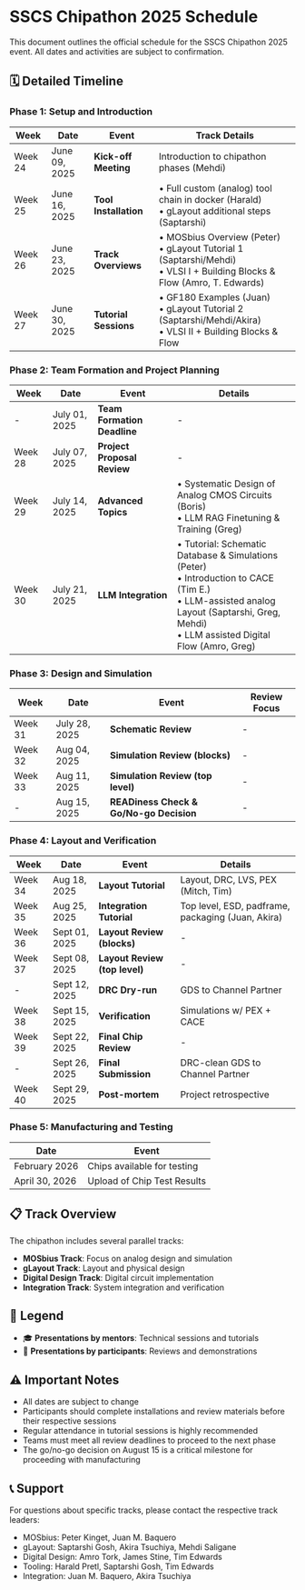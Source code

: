 # SSCS Chipathon 2025 Schedule

This document outlines the official schedule for the SSCS Chipathon 2025 event. All dates and activities are subject to confirmation.

## 🗓️ Detailed Timeline

### Phase 1: Setup and Introduction
| Week | Date | Event | Track Details |
|------|------|-------|---------------|
| Week 24 | June 09, 2025 | **Kick-off Meeting** | Introduction to chipathon phases (Mehdi) |
| Week 25 | June 16, 2025 | **Tool Installation** | • Full custom (analog) tool chain in docker (Harald)<br>• gLayout additional steps (Saptarshi) |
| Week 26 | June 23, 2025 | **Track Overviews** | • MOSbius Overview (Peter)<br>• gLayout Tutorial 1 (Saptarshi/Mehdi)<br>• VLSI I + Building Blocks & Flow (Amro, T. Edwards) |
| Week 27 | June 30, 2025 | **Tutorial Sessions** | • GF180 Examples (Juan)<br>• gLayout Tutorial 2 (Saptarshi/Mehdi/Akira)<br>• VLSI II + Building Blocks & Flow |

### Phase 2: Team Formation and Project Planning
| Week | Date | Event | Details |
|------|------|-------|----------|
| - | July 01, 2025 | **Team Formation Deadline** | - |
| Week 28 | July 07, 2025 | **Project Proposal Review** | - |
| Week 29 | July 14, 2025 | **Advanced Topics** | • Systematic Design of Analog CMOS Circuits (Boris)<br>• LLM RAG Finetuning & Training (Greg) |
| Week 30 | July 21, 2025 | **LLM Integration** | • Tutorial: Schematic Database & Simulations (Peter)<br>• Introduction to CACE (Tim E.)<br>• LLM-assisted analog Layout (Saptarshi, Greg, Mehdi)<br>• LLM assisted Digital Flow (Amro, Greg) |

### Phase 3: Design and Simulation
| Week | Date | Event | Review Focus |
|------|------|-------|--------------|
| Week 31 | July 28, 2025 | **Schematic Review** | - |
| Week 32 | Aug 04, 2025 | **Simulation Review (blocks)** | - |
| Week 33 | Aug 11, 2025 | **Simulation Review (top level)** | - |
| - | Aug 15, 2025 | **READiness Check & Go/No-go Decision** | - |

### Phase 4: Layout and Verification
| Week | Date | Event | Details |
|------|------|-------|----------|
| Week 34 | Aug 18, 2025 | **Layout Tutorial** | Layout, DRC, LVS, PEX (Mitch, Tim) |
| Week 35 | Aug 25, 2025 | **Integration Tutorial** | Top level, ESD, padframe, packaging (Juan, Akira) |
| Week 36 | Sept 01, 2025 | **Layout Review (blocks)** | - |
| Week 37 | Sept 08, 2025 | **Layout Review (top level)** | - |
| - | Sept 12, 2025 | **DRC Dry-run** | GDS to Channel Partner |
| Week 38 | Sept 15, 2025 | **Verification** | Simulations w/ PEX + CACE |
| Week 39 | Sept 22, 2025 | **Final Chip Review** | - |
| - | Sept 26, 2025 | **Final Submission** | DRC-clean GDS to Channel Partner |
| Week 40 | Sept 29, 2025 | **Post-mortem** | Project retrospective |

### Phase 5: Manufacturing and Testing
| Date | Event |
|------|--------|
| February 2026 | Chips available for testing |
| April 30, 2026 | Upload of Chip Test Results |

## 📋 Track Overview

The chipathon includes several parallel tracks:
- **MOSbius Track**: Focus on analog design and simulation
- **gLayout Track**: Layout and physical design
- **Digital Design Track**: Digital circuit implementation
- **Integration Track**: System integration and verification

## 🎯 Legend
- 🎓 **Presentations by mentors**: Technical sessions and tutorials
- 👥 **Presentations by participants**: Reviews and demonstrations

## ⚠️ Important Notes

- All dates are subject to change
- Participants should complete installations and review materials before their respective sessions
- Regular attendance in tutorial sessions is highly recommended
- Teams must meet all review deadlines to proceed to the next phase
- The go/no-go decision on August 15 is a critical milestone for proceeding with manufacturing

## 📞 Support

For questions about specific tracks, please contact the respective track leaders:
- MOSbius: Peter Kinget, Juan M. Baquero
- gLayout: Saptarshi Gosh, Akira Tsuchiya, Mehdi Saligane
- Digital Design: Amro Tork, James Stine, Tim Edwards
- Tooling: Harald Pretl, Saptarshi Gosh, Tim Edwards
- Integration: Juan M. Baquero, Akira Tsuchiya 